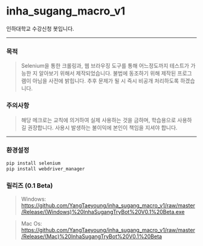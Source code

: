 # inha_sugang_macro_v1
인하대학교 수강신청 봇입니다.
<hr>

### 목적
> Selenium을 통한 크롤링과, 웹 브라우징 도구를 통해 어느정도까지 테스트가 가능한 지 알아보기 위해서 제작되었습니다.
> 불법에 동조하기 위해 제작된 프로그램이 아님을 사전에 밝힙니다.
> 추후 문제가 될 시 즉시 비공개 처리하도록 하겠습니다.

### 주의사항
> 해당 메크로는 교칙에 의거하여 실제 사용하는 것을 금하며, 학습용으로 사용하길 권장합니다.  사용시 발생하는 불이익에 본인이 책임을 지셔야 합니다.

<hr>

### 환경설정
```python
pip install selenium
pip install webdriver_manager
```

### 릴리즈 (0.1 Beta)
> Windows: https://github.com/YangTaeyoung/inha_sugang_macro_v1/raw/master/Release/(Windows)%20InhaSugangTryBot%20V0.1%20Beta.exe

> Mac Os: https://github.com/YangTaeyoung/inha_sugang_macro_v1/raw/master/Release/(Mac)%20InhaSugangTryBot%20V0.1%20Beta

